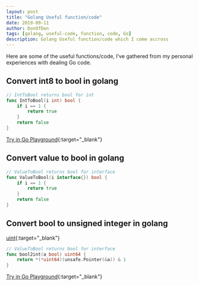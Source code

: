 ```yaml
---
layout: post
title: "Golang Useful function/code"
date: 2019-09-11
author: DonOfDen
tags: [golang, useful-code, function, code, Go]
description: Golang Useful function/code which I come accross
---
```


Here are some of the useful functions/code, I’ve gathered from my personal experiences with dealing Go code.

## Convert int8 to bool in golang

```go
// IntToBool returns bool for int
func IntToBool(i int) bool {
    if i == 1 {
        return true
    }
    return false
}
```

[Try in Go Playground](https://play.golang.org/p/NnQtF7487BW){:target="_blank"}

## Convert value to bool in golang

```go
// ValueToBool returns bool for interface
func ValueToBool(i interface{}) bool {
    if i == 1 {
        return true
    }
    return false
}
```

## Convert bool to unsigned integer in golang

[uint](https://golang.org/pkg/builtin/#uint){:target="_blank"}

```go
// ValueToBool returns bool for interface
func bool2int(a bool) uint64 {
    return *(*uint64)(unsafe.Pointer(&a)) & 1
}
```

[Try in Go Playground](https://play.golang.org/p/6vLWSnIDItA){:target="_blank"}
